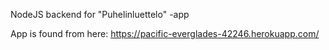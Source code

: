 NodeJS backend for "Puhelinluettelo" -app

App is found from here: https://pacific-everglades-42246.herokuapp.com/
